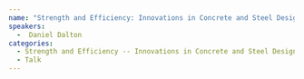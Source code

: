 ```yaml
---
name: "Strength and Efficiency: Innovations in Concrete and Steel Design Methods - Daniel Dalton"
speakers:
  -  Daniel Dalton
categories:
  - Strength and Efficiency -- Innovations in Concrete and Steel Design Methods
  - Talk
---
```


